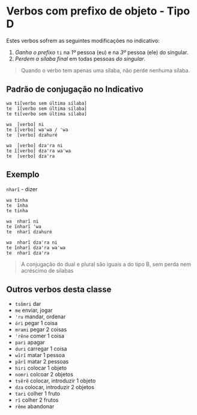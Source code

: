 # Verbos com prefixo de objeto - Tipo D

Estes verbos sofrem as seguintes modificações no indicativo:

1. *Ganha o prefixo* `ti` na *1º* pessoa (eu) e na *3º* pessoa (ele) do singular.
2. *Perdem a sílaba final* em todas pessoas *do singular*.

> Quando o verbo tem apenas uma sílaba, não perde nenhuma sílaba.

## Padrão de conjugação no Indicativo

```text
wa ti[verbo sem última sílaba]
te  ĩ[verbo sem última sílaba]
te ti[verbo sem última sílaba]

wa  [verbo] ni
te ĩ[verbo] waꞌwa / ꞌwa 
te  [verbo] dzahuré 

wa  [verbo] dzaꞌra ni
te ĩ[verbo] dzaꞌra waꞌwa
te  [verbo] dzaꞌra
```

## Exemplo

`nharĩ` - dizer

```text
wa tinha
te  ĩnha
te tinha

wa  nharĩ ni
te ĩnharĩ ꞌwa 
te  nharĩ dzahuré 

wa  nharĩ dzaꞌra ni
te ĩnharĩ dzaꞌra waꞌwa
te  nharĩ dzaꞌra
```

> A conjugação do dual e plural são iguais a do tipo B, sem perda nem acréscimo de sílabas

## Outros verbos desta classe

- `tsõmri` dar
- `me` enviar, jogar
- `ꞌru` mandar, ordenar
- `öri` pegar 1 coisa
- `mrami` pegar 2 coisas
- `ꞌrẽne` comer 1 coisa
- `pari` apagar
- `duri` carregar 1 coisa
- `wĩrĩ` matar 1 pessoa
- `pãrĩ` matar 2 pessoas
- `hiri` colocar 1 objeto
- `nomri` colcoar 2 objetos
- `tsẽrẽ` colocar, introduzir 1 objeto
- `dza` colocar, introduzir 2 objetos
- `tari` colher 1 fruto
- `rĩ` colher 2 frutos
- `rẽme` abandonar
